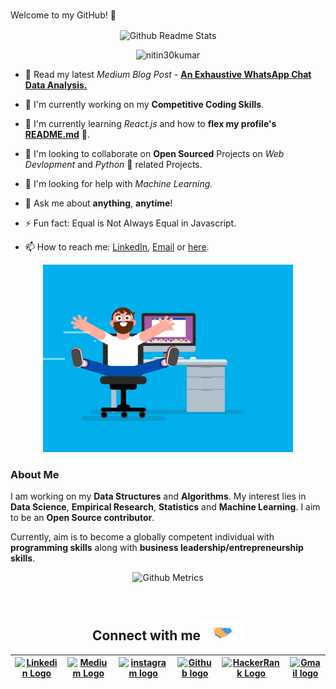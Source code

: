 <!-- <img src="https://github.com/nitin30kumar/nitin30kumar/blob/master/Assets/Hi.gif" alt = "hi" width="40px" height="40px"> -->

<!--<h1 align="center"> <a href="https://nitin30kumar.github.io/about/" ><img src="Assets/portfolio.gh.png" alt="about-ss"> </a> -->
 
 <br > Welcome to my GitHub! 🤗</h1>

<p align="center">
 <img width="100px" src="https://res.cloudinary.com/anuraghazra/image/upload/v1594908242/logo_ccswme.svg" align="center" alt="Github Readme Stats" />
</p>
<p align="center"> <img src="https://komarev.com/ghpvc/?username=nitin30kumar" alt="nitin30kumar"/> </p>

-   🤗 Read my latest _Medium Blog Post_ - **[An Exhaustive WhatsApp Chat Data Analysis.](https://medium.com/@nitin30kumar/an-exhaustive-whatsapp-chat-data-analysis-f8421a845c30)**
   
-   🔭 I'm currently working on my **Competitive Coding Skills**.

-   🌱 I'm currently learning _React.js_ and how to **flex my profile's [README.md](https://github.com/nitin30kumar/nitin30kumar/blob/master/README.md)** 💪.
   
-   👯 I'm looking to collaborate on **Open Sourced** Projects on _Web Devlopment_ and _Python_ 🐍 related Projects.
   
-   🤔 I'm looking for help with _Machine Learning._

-   💬 Ask me about **anything**, **anytime**!

-   ⚡ Fun fact: Equal is Not Always Equal in Javascript.

-   📫 How to reach me: [LinkedIn](https://www.linkedin.com/in/nitin30kumar/), <a href="mailto:nitin30kumar3@gmail.com">Email</a> or [here](https://github.com/nitin30kumar/nitin30kumar/issues/new).

<p align="center"> <img src="Assets/coder.gif" alt="codergif" /> </p>

### About Me

I am working on my **Data Structures** and **Algorithms**. My interest lies in **Data Science**, **Empirical Research**, **Statistics** and **Machine Learning**. I aim to be an **Open Source contributor**.

<!-- I have the **attitude** of a learner, the **courage** of an entrepreneur and the **thinking** of an optimist, engraved inside me. I wish to be a leader in my community of people and have an *innate desire* to contribute to **environment** and **society**. -->

Currently, aim is to become a globally competent individual with **programming skills** along with **business leadership/entrepreneurship skills**.

<!-- <p align="center"><img alt="GitHub Stats" src="https://github-readme-stats.vercel.app/api?username=nitin30kumar&show_icons=true&title_color=fff&icon_color=82d4f7&text_color=d1dae3&bg_color=090909"> </p> -->

<p align="center">

<img src="https://metrics.lecoq.io/nitin30kumar" alt="Github Metrics">

<!-- <img src="https://github-readme-streak-stats.herokuapp.com/?user=nitin30kumar" alt="Github Streak Stats"> -->

</p>

<!--<p align="center"> <img src="https://github-readme-stats.vercel.app/api?username=nitin30kumar&show_icons=true" alt="nitin30kumar" />-->

<!--[![Top Langs](https://github-readme-stats.vercel.app/api/top-langs/?username=nitin30kumar&show_icons=true&title_color=fff&icon_color=79ff97&text_color=9f9f9f&bg_color=151515)](https://github.com/kushal98?tab=repositories)-->

<!--
## Some Of My Projects
<p align="center">
<a href="https://github.com/nitin30kumar/TSECHackathon">
  <img align="left" src="https://github-readme-stats.vercel.app/api/pin/?username=nitin30kumar&repo=TSECHackathon" />
</a>
<a href="https://github.com/nitin30kumar/AnalogClock">
  <img align="left" src="https://github-readme-stats.vercel.app/api/pin/?username=nitin30kumar&repo=AnalogClock"/>
</a>
<a href="https://github.com/nitin30kumar/ToDoList">
  <img align="left" src="https://github-readme-stats.vercel.app/api/pin/?username=nitin30kumar&repo=ToDoList"/>
</a>
<a href="https://github.com/nitin30kumar/GamesBuiltUsingPython">
  <img align="left" src="https://github-readme-stats.vercel.app/api/pin/?username=nitin30kumar&repo=GamesBuiltUsingPython"/>
</a>
</p>
-->

<br>

<div align="center">

<h2>
Connect with me<img src="Assets/Handshake.gif" height="32px">
</h2>

| [<img src="https://github.com/nitin30kumar/nitin30kumar/blob/master/Assets/Linkedin.svg" alt="Linkedin Logo" width="32">](https://in.linkedin.com/in/nitin30kumar) | [<img src="https://cdn.svgporn.com/logos/medium.svg" alt="Medium Logo" width="30">](https://medium.com/@nitin30kumar) | [<img src="https://github.com/nitin30kumar/nitin30kumar/blob/master/Assets/Instagram.svg" alt="instagram logo" width="32">](https://www.instagram.com/nitin30kumari/) | [<img src="https://cdn.svgporn.com/logos/github-icon.svg" alt="Github logo" width="34">](https://github.com/nitin30kumar) | [<img src="https://github.com/nitin30kumar/nitin30kumar/blob/master/Assets/HackerRank.svg" alt="HackerRank Logo" width="30">](https://www.hackerrank.com/nitin30kumar) | [<img src="https://github.com/nitin30kumar/nitin30kumar/blob/master/Assets/Gmail.svg" alt="Gmail logo" height="32">](mailto:nitin30kumar3@gmail.com) |
| :-------------------------------------------------------------------------------------------------------------------------------------------------------------------: | :--------------------------------------------------------------------------------------------------------------------: | :----------------------------------------------------------------------------------------------------------------------------------------------------------------------: | :------------------------------------------------------------------------------------------------------------------------: | :-----------------------------------------------------------------------------------------------------------------------------------------------------------------------: | :-----------------------------------------------------------------------------------------------------------------------------------------------------: |

</div>

<br>
